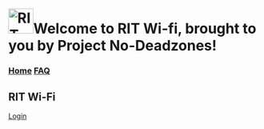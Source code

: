 # <a><img src="https://user-images.githubusercontent.com/69938027/99356802-cae31b80-2878-11eb-8877-af476a9b3638.png" alt="RIT Wi-fi" width="50" height="50">Welcome to RIT Wi-fi, brought to you by Project No-Deadzones!</a>
### [Home](https://theabso.github.io/no-deadzones/)                                                     [FAQ](https://theabso.github.io/no-deadzones/FAQ)




## RIT Wi-Fi
[Login](https://theabso.github.io/no-deadzones/login/)

